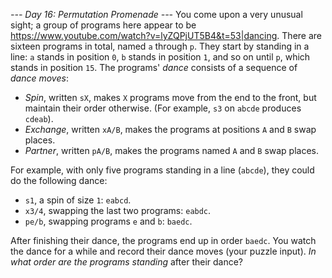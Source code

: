 *--- Day 16: Permutation Promenade ---*
You come upon a very unusual sight; a group of programs here appear to be <https://www.youtube.com/watch?v=lyZQPjUT5B4&t=53|dancing>.
There are sixteen programs in total, named `a` through `p`. They start by standing in a line: `a` stands in position `0`, `b` stands in position `1`, and so on until `p`, which stands in position `15`.
The programs' _dance_ consists of a sequence of _dance moves_:

- _Spin_, written `sX`, makes `X` programs move from the end to the front, but maintain their order otherwise. (For example, `s3` on `abcde` produces `cdeab`).
- _Exchange_, written `xA/B`, makes the programs at positions `A` and `B` swap places.
- _Partner_, written `pA/B`, makes the programs named `A` and `B` swap places.

For example, with only five programs standing in a line (`abcde`), they could do the following dance:

- `s1`, a spin of size `1`: `eabcd`.
- `x3/4`, swapping the last two programs: `eabdc`.
- `pe/b`, swapping programs `e` and `b`: `baedc`.

After finishing their dance, the programs end up in order `baedc`.
You watch the dance for a while and record their dance moves (your puzzle input). _In what order are the programs standing_ after their dance?
